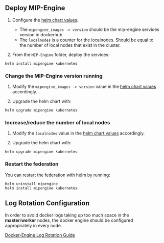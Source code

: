 ## Deploy MIP-Engine

1. Configure the [helm chart values](../values.yaml).

   - The `mipengine_images -> version` should be the mip-engine services version in dockerhub.
   - The `localnodes` is a counter for the localnodes. Should be equal to the number of local nodes that exist in the cluster.

1. From the `MIP-Engine` folder, deploy the services:

```
helm install mipengine kubernetes
```

### Change the MIP-Engine version running

1. Modify the `mipengine_images -> version` value in the [helm chart values](../values.yaml) accordingly.

1. Upgrade the helm chart with:

```
helm upgrade mipengine kubernetes
```

### Increase/reduce the number of local nodes

1. Modify the `localnodes` value in the [helm chart values](../values.yaml) accordingly.

1. Upgrade the helm chart with:

```
helm upgrade mipengine kubernetes
```

### Restart the federation

You can restart the federation with helm by running:

```
helm uninstall mipengine
helm install mipengine kubernetes
```

## Log Rotation Configuration

In order to avoid docker logs taking up too much space in the **master**/**worker** nodes, the docker engine should be configured appropriately in every node.

[Docker-Engine Log Rotation Guide](https://docs.docker.com/config/containers/logging/configure/#configure-the-default-logging-driver)
